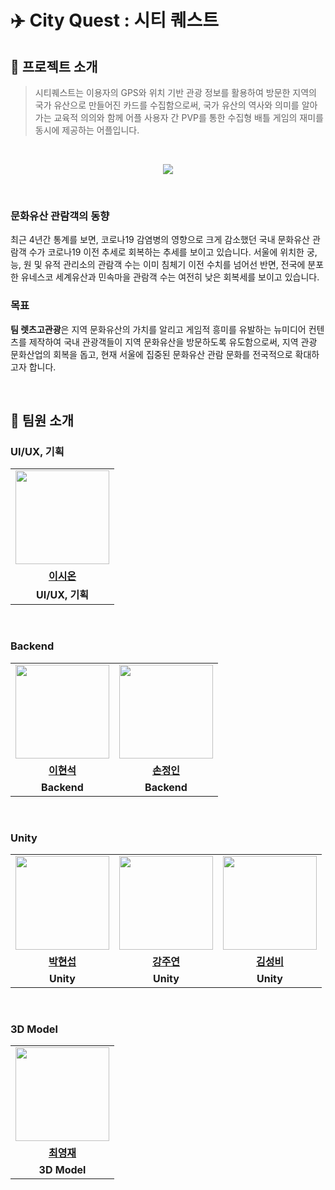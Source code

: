 #  ✈️ City Quest : 시티 퀘스트

## 🎈 프로젝트 소개

> 시티퀘스트는 이용자의 GPS와 위치 기반 관광 정보를 활용하여 방문한 지역의 국가 유산으로 만들어진 카드를 수집함으로써, 국가 유산의 역사와 의미를 알아가는 교육적 의의와 함께 어플 사용자 간 PVP를 통한 수집형 배틀 게임의 재미를 동시에 제공하는 어플입니다.

<br/>

<p align="center"> <a href="https://hits.seeyoufarm.com"><img src="https://hits.seeyoufarm.com/api/count/incr/badge.svg?url=https%3A%2F%2Fgithub.com%2Flets-go-tourism&count_bg=%235992DD&title_bg=%23555555&icon=&icon_color=%23E7E7E7&title=hits&edge_flat=false"/></a> </p> <br/>

### 문화유산 관람객의 동향
최근 4년간 통계를 보면, 코로나19 감염병의 영향으로 크게 감소했던 국내 문화유산 관람객 수가 코로나19 이전 추세로 회복하는 추세를 보이고 있습니다. 서울에 위치한 궁, 능, 원 및 유적 관리소의 관람객 수는 이미 침체기 이전 수치를 넘어선 반면, 전국에 분포한 유네스코 세계유산과 민속마을 관람객 수는 여전히 낮은 회복세를 보이고 있습니다.

### 목표
**팀 렛츠고관광**은 지역 문화유산의 가치를 알리고 게임적 흥미를 유발하는 뉴미디어 컨텐츠를 제작하여 국내 관광객들이 지역 문화유산을 방문하도록 유도함으로써, 지역 관광 문화산업의 회복을 돕고, 현재 서울에 집중된 문화유산 관람 문화를 전국적으로 확대하고자 합니다.

<br/>


## 👫 팀원 소개

### UI/UX, 기획

<table>
  <tr>
    <td align="center"><a href="https://github.com/"><img src="https://avatars.githubusercontent.com/" width="150px;" alt="">
  </tr>
  <tr>
    <td align="center"><a href="https://github.com/"><b>이시온</b></td>
  </tr>
    <tr>
    <td align="center"><strong>UI/UX, 기획</strong></td>
  </tr>
</table>

<br/>

### Backend

<table>
  <tr>
    <td align="center"><a href="https://github.com/bbbbooo"><img src="https://avatars.githubusercontent.com/bbbbooo" width="150px;" alt="">
    <td align="center"><a href="https://github.com/silverpoodle"><img src="https://avatars.githubusercontent.com/silverpoodle" width="150px;" alt="">
  </tr>
  <tr>
    <td align="center"><a href="https://github.com/MinSooC"><b>이현석</b></td>
    <td align="center"><a href="https://github.com/fortress43-dev"><b>손정인</b></td>
  </tr>
    <tr>
    <td align="center"><strong>Backend</strong></td>
    <td align="center"><strong>Backend</strong></td>
  </tr>
</table>

<br/>

### Unity

<table>
  <tr>
    <td align="center"><a href="https://github.com/"><img src="https://avatars.githubusercontent.com/" width="150px;" alt="">
    <td align="center"><a href="https://github.com/JoanneKael"><img src="https://avatars.githubusercontent.com/JoanneKael" width="150px;" alt="">
    <td align="center"><a href="https://github.com/"><img src="https://avatars.githubusercontent.com/" width="150px;" alt="">
  </tr>
  <tr>
    <td align="center"><a href="https://github.com/"><b>박현섭</b></td>
    <td align="center"><a href="https://github.com/JoanneKael"><b>강주연</b></td>
    <td align="center"><a href="https://github.com/"><b>김성비</b></td>
  </tr>
    <tr>
    <td align="center"><strong>Unity</strong></td>
    <td align="center"><strong>Unity</strong></td>
    <td align="center"><strong>Unity</strong></td>
  </tr>
</table>

<br/>

### 3D Model

<table>
  <tr>
    <td align="center"><a href="https://github.com/"><img src="https://avatars.githubusercontent.com/" width="150px;" alt="">
  </tr>
  <tr>
    <td align="center"><a href="https://github.com/"><b>최영재</b></td>
  </tr>
    <tr>
    <td align="center"><strong>3D Model</strong></td>
  </tr>
</table>


<br>
